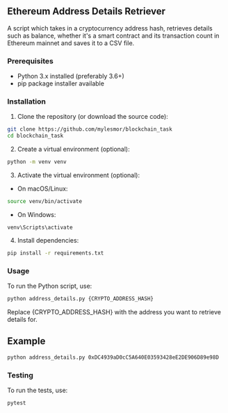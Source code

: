 ## Ethereum Address Details Retriever
A script which takes in a cryptocurrency address hash, retrieves details such as balance, whether it's a smart contract and its transaction count in Ethereum mainnet and saves it to a CSV file.

### Prerequisites
- Python 3.x installed (preferably 3.6+)
- pip package installer available

### Installation

1. Clone the repository (or download the source code):

```bash
git clone https://github.com/mylesmor/blockchain_task
cd blockchain_task
```

2. Create a virtual environment (optional):

```bash
python -m venv venv
```

3. Activate the virtual environment (optional):

- On macOS/Linux:
```bash
source venv/bin/activate
```

- On Windows:
```
venv\Scripts\activate
```

4. Install dependencies:

```bash
pip install -r requirements.txt
```

### Usage
To run the Python script, use:

```bash
python address_details.py {CRYPTO_ADDRESS_HASH}
```
Replace {CRYPTO_ADDRESS_HASH} with the address you want to retrieve details for.

## Example
```bash
python address_details.py 0xDC4939aD0cC5A640E03593428eE2DE906D89e98D
```

### Testing
To run the tests, use:

```bash
pytest
```


